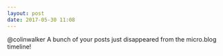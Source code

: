 ```yaml
---
layout: post
date: 2017-05-30 11:08
---
```

@colinwalker A bunch of your posts just disappeared from the micro.blog timeline!
